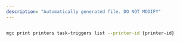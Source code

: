 ```yaml
---
description: "Automatically generated file. DO NOT MODIFY"
---
```


```bash

mgc print printers task-triggers list --printer-id {printer-id}

```